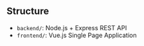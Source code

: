 


## Structure

- `backend/`: Node.js + Express REST API
- `frontend/`: Vue.js Single Page Application
